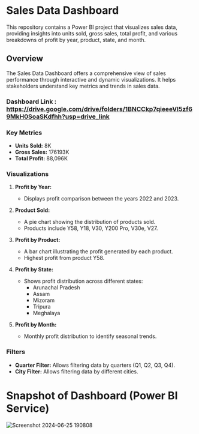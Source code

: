 # Sales Data Dashboard

This repository contains a Power BI project that visualizes sales data, providing insights into units sold, gross sales, total profit, and various breakdowns of profit by year, product, state, and month.

## Overview

The Sales Data Dashboard offers a comprehensive view of sales performance through interactive and dynamic visualizations. It helps stakeholders understand key metrics and trends in sales data.

### Dashboard Link : https://drive.google.com/drive/folders/1BNCCkp7qieeeVI5zf69MkH0SoaSKdfhh?usp=drive_link

### Key Metrics

- **Units Sold:** 8K
- **Gross Sales:** 176193K
- **Total Profit:** 88,096K

### Visualizations

1. **Profit by Year:**
   - Displays profit comparison between the years 2022 and 2023.

2. **Product Sold:**
   - A pie chart showing the distribution of products sold.
   - Products include Y58, Y18, V30, Y200 Pro, V30e, V27.

3. **Profit by Product:**
   - A bar chart illustrating the profit generated by each product.
   - Highest profit from product Y58.

4. **Profit by State:**
   - Shows profit distribution across different states:
     - Arunachal Pradesh
     - Assam
     - Mizoram
     - Tripura
     - Meghalaya

5. **Profit by Month:**
   - Monthly profit distribution to identify seasonal trends.

### Filters

- **Quarter Filter:** Allows filtering data by quarters (Q1, Q2, Q3, Q4).
- **City Filter:** Allows filtering data by different cities.

# Snapshot of Dashboard (Power BI Service)
![Screenshot 2024-06-25 190808](https://github.com/Indranilsdas9/Sales-Data-PowerBi-Project/assets/172954123/62135ece-e664-4365-9be9-efdc6e8885f7)



